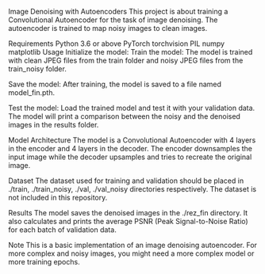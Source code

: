 Image Denoising with Autoencoders
This project is about training a Convolutional Autoencoder for the task of image denoising. The autoencoder is trained to map noisy images to clean images.

Requirements
Python 3.6 or above
PyTorch
torchvision
PIL
numpy
matplotlib
Usage
Initialize the model:
Train the model:
The model is trained with clean JPEG files from the train folder and noisy JPEG files from the train_noisy folder.

Save the model:
After training, the model is saved to a file named model_fin.pth.

Test the model:
Load the trained model and test it with your validation data. The model will print a comparison between the noisy and the denoised images in the results folder.

Model Architecture
The model is a Convolutional Autoencoder with 4 layers in the encoder and 4 layers in the decoder. The encoder downsamples the input image while the decoder upsamples and tries to recreate the original image.

Dataset
The dataset used for training and validation should be placed in ./train, ./train_noisy, ./val, ./val_noisy directories respectively. The dataset is not included in this repository.

Results
The model saves the denoised images in the ./rez_fin directory. It also calculates and prints the average PSNR (Peak Signal-to-Noise Ratio) for each batch of validation data.

Note
This is a basic implementation of an image denoising autoencoder. For more complex and noisy images, you might need a more complex model or more training epochs.